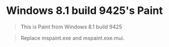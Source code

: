 # Windows 8.1 build 9425's Paint

> This is Paint from Windows 8.1 build 9425

> Replace mspaint.exe and mspaint.exe.mui.